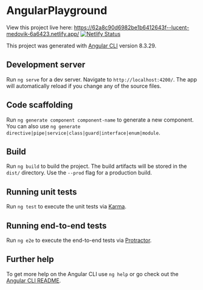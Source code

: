 # AngularPlayground

View this project live here: https://62a8c90d6982be1b6412643f--lucent-medovik-6a6423.netlify.app/
[![Netlify Status](https://api.netlify.com/api/v1/badges/7b03a6a5-176a-491e-ace3-297344e3348f/deploy-status)](https://app.netlify.com/sites/lucent-medovik-6a6423/deploys)

This project was generated with [Angular CLI](https://github.com/angular/angular-cli) version 8.3.29.

## Development server

Run `ng serve` for a dev server. Navigate to `http://localhost:4200/`. The app will automatically reload if you change any of the source files.

## Code scaffolding

Run `ng generate component component-name` to generate a new component. You can also use `ng generate directive|pipe|service|class|guard|interface|enum|module`.

## Build

Run `ng build` to build the project. The build artifacts will be stored in the `dist/` directory. Use the `--prod` flag for a production build.

## Running unit tests

Run `ng test` to execute the unit tests via [Karma](https://karma-runner.github.io).

## Running end-to-end tests

Run `ng e2e` to execute the end-to-end tests via [Protractor](http://www.protractortest.org/).

## Further help

To get more help on the Angular CLI use `ng help` or go check out the [Angular CLI README](https://github.com/angular/angular-cli/blob/master/README.md).
